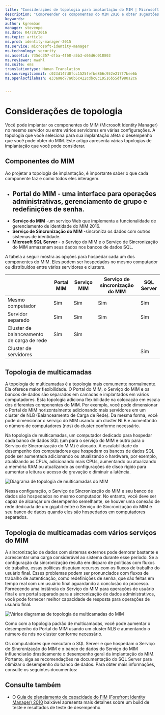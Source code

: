 ```yaml
---
title: "Considerações de topologia para implantação do MIM | Microsoft Identity Manager"
description: "Compreender os componentes do MIM 2016 e obter sugestões sobre como implantá-los em seu ambiente."
keywords: 
author: kgremban
manager: stevenpo
ms.date: 04/28/2016
ms.topic: article
ms.prod: identity-manager-2015
ms.service: microsoft-identity-manager
ms.technology: security
ms.assetid: 735dc357-dfba-4f68-a5b3-d66d6c018803
ms.reviewer: mwahl
ms.suite: ems
translationtype: Human Translation
ms.sourcegitcommit: c023d147d0fcc1525fefbe866c952e217f7bee6b
ms.openlocfilehash: e33a08d77a0b5c422cdbc8c19516b55df980a2c6


---
```



# Considerações de topologia
Você pode implantar os componentes do MIM (Microsoft Identity Manager) no mesmo servidor ou entre vários servidores em várias configurações. A topologia que você seleciona para sua implantação afeta o desempenho que você pode obter do MIM. Este artigo apresenta várias topologias de implantação que você pode considerar.

## Componentes do MIM
Ao projetar a topologia de implantação, é importante saber o que cada componente faz e como todos eles interagem.

- **Portal do MIM** - uma interface para operações administrativas, gerenciamento de grupo e redefinições de senha.
    -
- **Serviço do MIM** -um serviço Web que implementa a funcionalidade de gerenciamento de identidade do MIM 2016.
- **Serviço de Sincronização do MIM** -sincroniza os dados com outros sistemas de identidade.
- **Microsoft SQL Server** - o Serviço do MIM e o Serviço de Sincronização do MIM armazenam seus dados nos bancos de dados SQL.

A tabela a seguir mostra as opções para hospedar cada um dos componentes do MIM. Eles podem ser hospedados no mesmo computador ou distribuídos entre vários servidores e clusters.

| | Portal MIM | Serviço MIM | Serviço de sincronização do MIM | SQL Server |
| --- | --- | --- | --- | --- |
| Mesmo computador | Sim | Sim | Sim | Sim |
| Servidor separado | Sim | Sim | Sim | Sim |
| Cluster de balanceamento de carga de rede | Sim | Sim | | |
| Cluster de servidores | | | | Sim |


## Topologia de multicamadas
A topologia de multicamadas é a topologia mais comumente normalmente. Ela oferece maior flexibilidade. O Portal do MIM, o Serviço do MIM e os bancos de dados são separados em camadas e implantados em vários computadores. Esta topologia adiciona flexibilidade na colocação em escala dos diferentes componentes do MIM. Por exemplo, você pode dimensionar o Portal do MIM horizontalmente adicionando mais servidores em um cluster de NLB (Balanceamento de Carga de Rede). Da mesma forma, você pode dimensionar o serviço do MIM usando um cluster NLB e aumentando o número de computadores (nós) do cluster conforme necessário.

Na topologia de multicamadas, um computador dedicado para hospedar cada banco de dados SQL (um para o serviço do MIM e outro para o Serviço de Sincronização do MIM) é alocado. A escalabilidade do desempenho dos computadores que hospedam os bancos de dados SQL pode ser aumentada adicionando ou atualizando o hardware, por exemplo, atualizando as CPUs, adicionando mais CPUs, aumentando ou atualizando a memória RAM ou atualizando as configurações de disco rígido para aumentar a leitura e acesso de gravação e diminuir a latência.

![Diagrama de topologia de multicamadas do MIM](media/MIM-topo-multitier.png)

Nessa configuração, o Serviço de Sincronização do MIM e seu banco de dados são hospedados no mesmo computador. No entanto, você deve ser capaz de alcançar um desempenho semelhante, se houver uma conexão de rede dedicada de um gigabit entre o Serviço de Sincronização do MIM e seu banco de dados quando eles são hospedados em computadores separados.


## Topologia de multicamadas com vários serviços do MIM
A sincronização de dados com sistemas externos pode demorar bastante e acrescentar uma carga considerável ao sistema durante esse período. Se a configuração da sincronização resulta em disparo de políticas com fluxos de trabalho, essas políticas disputam recursos com os fluxos de trabalho do usuário final. Esses problemas podem ser pronunciados com fluxos de trabalho de autenticação, como redefinições de senha, que são feitas em tempo real com um usuário final aguardando a conclusão do processo. Fornecendo uma instância do Serviço do MIM para operações de usuário final e um portal separado para a sincronização de dados administrativos, você pode fornecer melhor capacidade de resposta para operações de usuário final.

![Vários diagramas de topologia de multicamadas do MIM](media/MIM-topo-multitier-multiservice.png)

Como com a topologia padrão de multicamadas, você pode aumentar o desempenho do Portal do MIM usando um cluster NLB e aumentando o número de nós no cluster conforme necessário.

Os computadores que executam o SQL Server e que hospedam o Serviço de Sincronização do MIM e o banco de dados do Serviço do MIM influenciarão drasticamente o desempenho geral da implantação do MIM. Portanto, siga as recomendações na documentação do SQL Server para otimizar o desempenho do banco de dados. Para obter mais informações, consulte os seguintes documentos:

## Consulte também
- O [Guia de planejamento de capacidade do FIM (Forefront Identity Manager) 2010](http://go.microsoft.com/fwlink/?LinkId=200180) baixável apresenta mais detalhes sobre um build de teste e resultados de teste de desempenho.



<!--HONumber=Jun16_HO4-->


